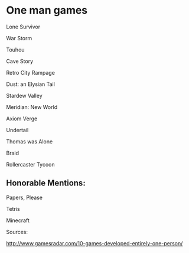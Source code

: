 # One man games


Lone Survivor

War Storm

Touhou

Cave Story

Retro City Rampage

Dust: an Elysian Tail

Stardew Valley

Meridian: New World

Axiom Verge

Undertail

Thomas was Alone

Braid

Rollercaster Tycoon

## Honorable Mentions:

Papers, Please

Tetris

Minecraft

Sources:

http://www.gamesradar.com/10-games-developed-entirely-one-person/

